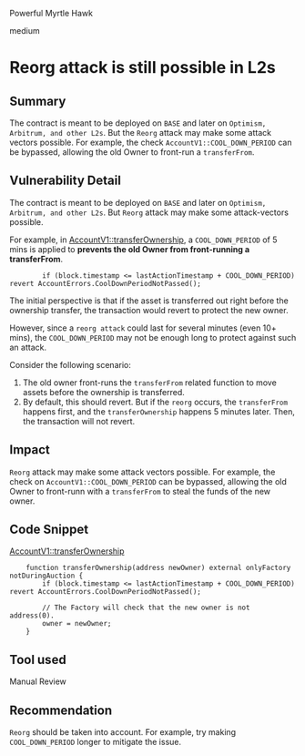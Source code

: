 Powerful Myrtle Hawk

medium

# Reorg attack is still possible in L2s

## Summary

The contract is meant to be deployed on `BASE` and later on `Optimism, Arbitrum, and other L2s`. But the `Reorg` attack may make some attack vectors possible. For example, the check `AccountV1::COOL_DOWN_PERIOD` can be bypassed, allowing the old Owner to front-run a `transferFrom`.

## Vulnerability Detail

The contract is meant to be deployed on `BASE` and later on `Optimism, Arbitrum, and other L2s`. But `Reorg` attack may make some attack-vectors possible. 

For example, in [AccountV1::transferOwnership](https://github.com/sherlock-audit/2023-12-arcadia/blob/main/accounts-v2/src/accounts/AccountV1.sol#L266), a `COOL_DOWN_PERIOD` of 5 mins is applied to **prevents the old Owner from front-running a transferFrom**.

```solidity
        if (block.timestamp <= lastActionTimestamp + COOL_DOWN_PERIOD) revert AccountErrors.CoolDownPeriodNotPassed();
```

The initial perspective is that if the asset is transferred out right before the ownership transfer, the transaction would revert to protect the new owner.

However, since a `reorg attack` could last for several minutes (even 10+ mins), the `COOL_DOWN_PERIOD` may not be enough long to protect against such an attack.

Consider the following scenario:

1. The old owner front-runs the `transferFrom` related function to move assets before the ownership is transferred.
2. By default, this should revert. But if the `reorg` occurs, the `transferFrom` happens first, and the `transferOwnership` happens 5 minutes later. Then, the transaction will not revert.


## Impact
`Reorg` attack may make some attack vectors possible. For example, the check on `AccountV1::COOL_DOWN_PERIOD` can be bypassed, allowing the old Owner to front-runn with a `transferFrom` to steal the funds of the new owner.

## Code Snippet
[AccountV1::transferOwnership](https://github.com/sherlock-audit/2023-12-arcadia/blob/main/accounts-v2/src/accounts/AccountV1.sol#L265-L270)

```solidity
    function transferOwnership(address newOwner) external onlyFactory notDuringAuction {
        if (block.timestamp <= lastActionTimestamp + COOL_DOWN_PERIOD) revert AccountErrors.CoolDownPeriodNotPassed();

        // The Factory will check that the new owner is not address(0).
        owner = newOwner;
    }
```


## Tool used

Manual Review

## Recommendation

`Reorg` should be taken into account. For example, try making `COOL_DOWN_PERIOD` longer to mitigate the issue.
